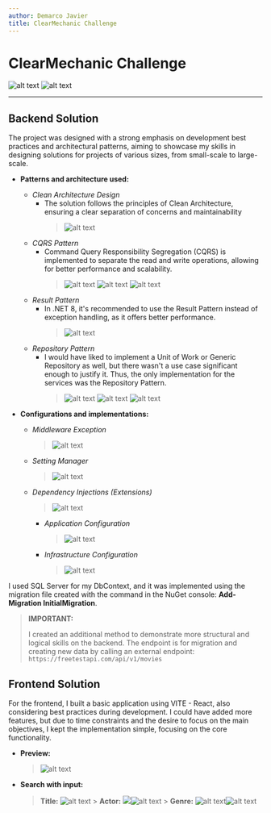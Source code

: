 ```yaml
---
author: Demarco Javier
title: ClearMechanic Challenge
---
```


# ClearMechanic Challenge

![alt text](./README-images/image-2.png)
![alt text](./README-images/image-1.png)

---

## Backend Solution

The project was designed with a strong emphasis on development best practices and architectural patterns, aiming to showcase my skills in designing solutions for projects of various sizes, from small-scale to large-scale.

- **Patterns and architecture used:**

  - _Clean Architecture Design_
    - The solution follows the principles of Clean Architecture, ensuring a clear separation of concerns and maintainability
      > ![alt text](./README-images/image.png)
  - _CQRS Pattern_
    - Command Query Responsibility Segregation (CQRS) is implemented to separate the read and write operations, allowing for better performance and scalability.
      > ![alt text](./README-images/image-3.png) ![alt text](./README-images/image-4.png) ![alt text](./README-images/image-5.png)
  - _Result Pattern_
    - In .NET 8, it's recommended to use the Result Pattern instead of exception handling, as it offers better performance.
      > ![alt text](./README-images/image-6.png)
  - _Repository Pattern_
    - I would have liked to implement a Unit of Work or Generic Repository as well, but there wasn't a use case significant enough to justify it. Thus, the only implementation for the services was the Repository Pattern.
      > ![alt text](./README-images/image-7.png) ![alt text](./README-images/image-8.png) ![alt text](./README-images/image-9.png)

- **Configurations and implementations:**
  - _Middleware Exception_
    > ![alt text](./README-images/image-10.png)
  - _Setting Manager_
    > ![alt text](./README-images/image-11.png)
  - _Dependency Injections (Extensions)_
    > ![alt text](./README-images/image-14.png)
    - _Application Configuration_
      > ![alt text](./README-images/image-13.png)
    - _Infrastructure Configuration_
      > ![alt text](./README-images/image-12.png)

I used SQL Server for my DbContext, and it was implemented using the migration file created with the command in the NuGet console: **Add-Migration InitialMigration**.

> **IMPORTANT:**
>
> I created an additional method to demonstrate more structural and logical skills on the backend. The endpoint is for migration and creating new data by calling an external endpoint: `https://freetestapi.com/api/v1/movies`

## Frontend Solution

For the frontend, I built a basic application using VITE - React, also considering best practices during development. I could have added more features, but due to time constraints and the desire to focus on the main objectives, I kept the implementation simple, focusing on the core functionality.

- **Preview:**

  > ![alt text](./README-images/image-15.png)

- **Search with input:**
  > **Title:** ![alt text](./README-images/image-16.png) > **Actor:** ![ ](./README-images/image-18.png)![alt text](./README-images/image-17.png) > **Genre:** ![alt text](./README-images/image-20.png)![alt text](./README-images/image-19.png)
